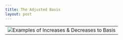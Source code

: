 ```yaml
---
title: The Adjusted Basis
layout: post
---
```


||
|:-:|
|![Examples of Increases & Decreases to Basis](/ea/assets/images/adjusted.basis.png)|
